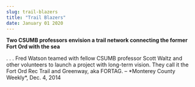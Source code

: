 ```yaml
---
slug: trail-blazers
title: "Trail Blazers"
date: January 01 2020
---
```


<p><strong>Two CSUMB professors envision a trail network connecting the former Fort Ord with the sea</strong>
</p><p>. . . Fred Watson teamed with fellow CSUMB professor Scott Waltz and other volunteers to launch a project with long&#45;term vision. They call it the Fort Ord Rec Trail and Greenway, aka FORTAG. – &#42;Monterey County Weekly&#42;, Dec. 4, 2014
</p>
